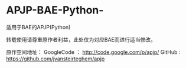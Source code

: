 APJP-BAE-Python-
================

适用于BAE的APJP(Python)

转载使用请尊重原作者利益，此处仅为对应BAE而进行适当修改。

原作空间地址：
    GoogleCode ： http://code.google.com/p/apjp/
    GitHub     :  https://github.com/jvansteirteghem/apjp
